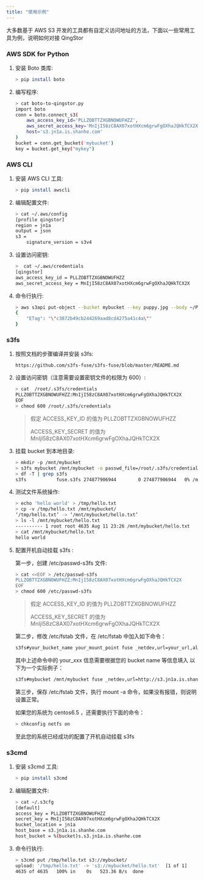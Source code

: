 ```yaml
---
title: "使用示例"
---
```



大多数基于 AWS S3 开发的工具都有自定义访问地址的方法，下面以一些常用工具为例，说明如何对接 QingStor

### AWS SDK for Python

1. 安装 Boto 类库:

   ```bash
   > pip install boto
   ```

1. 编写程序:

   ```bash
   > cat boto-to-qingstor.py
   import boto
   conn = boto.connect_s3(
       aws_access_key_id='PLLZOBTTZXGBNOWUFHZZ',
       aws_secret_access_key='MnIjI58zC8AX07xotHXcm6grwFgOXhaJQHkTCX2X',
       host='s3.jn1a.is.shanhe.com'
   )
   bucket = conn.get_bucket('mybucket')
   key = bucket.get_key("mykey")
   ```

### AWS CLI

1. 安装 AWS CLI 工具:

   ```bash
   > pip install awscli
   ```

1. 编辑配置文件:

   ```bash
   > cat ~/.aws/config
   [profile qingstor]
   region = jn1a
   output = json
   s3 =
       signature_version = s3v4
   ```

1. 设置访问密钥:

   ```bash
   >  cat ~/.aws/credentials
   [qingstor]
   aws_access_key_id = PLLZOBTTZXGBNOWUFHZZ
   aws_secret_access_key = MnIjI58zC8AX07xotHXcm6grwFgOXhaJQHkTCX2X
   ```

1. 命令行执行:

   ```bash
   > aws s3api put-object --bucket mybucket --key puppy.jpg --body ~/Pictures/puppy.jpg --endpoint-url 'https://s3.jn1a.is.shanhe.com' --profile qingstor
   {
       "ETag": "\"c3872b49cb244269aad8cd4275a41c4a\""
   }
   ```

### s3fs

1. 按照文档的步骤编译并安装 s3fs:

   ```plain_text
   https://github.com/s3fs-fuse/s3fs-fuse/blob/master/README.md
   ```

1. 设置访问密钥（注意需要设置密钥文件的权限为 600）:

   ```bash
   > cat  /root/.s3fs/credentials
   PLLZOBTTZXGBNOWUFHZZ:MnIjI58zC8AX07xotHXcm6grwFgOXhaJQHkTCX2X
   EOF
   > chmod 600 /root/.s3fs/credentials
   ```

   > 假定 ACCESS_KEY_ID 的值为 PLLZOBTTZXGBNOWUFHZZ
   >
   > ACCESS_KEY_SECRET 的值为 MnIjI58zC8AX07xotHXcm6grwFgOXhaJQHkTCX2X

1. 挂载 bucket 到本地目录:

   ```bash
   > mkdir -p /mnt/mybucket
   > s3fs mybucket /mnt/mybucket -o passwd_file=/root/.s3fs/credentials -o url=http://s3.jn1a.is.shanhe.com
   > df -T | grep s3fs
   s3fs           fuse.s3fs 274877906944        0 274877906944   0% /mnt/mybucket
   ```

1. 测试文件系统操作:

   ```bash
   > echo 'hello world' > /tmp/hello.txt
   > cp -v /tmp/hello.txt /mnt/mybucket/
   ‘/tmp/hello.txt’ -> ‘/mnt/mybucket/hello.txt’
   > ls -l /mnt/mybucket/hello.txt
   ---------- 1 root root 4635 Aug 11 23:26 /mnt/mybucket/hello.txt
   > cat /mnt/mybucket/hello.txt
   hello world
   ```

1. 配置开机自动挂载 s3fs :

   第一步，创建 /etc/passwd-s3fs 文件:
   ```bash
   > cat <<EOF > /etc/passwd-s3fs
   PLLZOBTTZXGBNOWUFHZZ:MnIjI58zC8AX07xotHXcm6grwFgOXhaJQHkTCX2X
   EOF
   > chmod 600 /etc/passwd-s3fs
   ```

   > 假定 ACCESS_KEY_ID 的值为 PLLZOBTTZXGBNOWUFHZZ
   >
   > ACCESS_KEY_SECRET 的值为 MnIjI58zC8AX07xotHXcm6grwFgOXhaJQHkTCX2X

   第二步，修改 /etc/fstab 文件，在 /etc/fstab 中加入如下命令：
   ```bash
   s3fs#your_bucket_name your_mount_point fuse _netdev,url=your_url,allow_other 0 0
   ```
   其中上述命令中的 your_xxx 信息需要根据您的 bucket name 等信息填入
   以下为一个实际例子：
   ```bash
   s3fs#mybucket /mnt/mybucket fuse _netdev,url=http://s3.jn1a.is.shanhe.com,allow_other 0 0
   ```

   第三步，保存 /etc/fstab 文件，执行 mount -a 命令，如果没有报错，则说明设置正常。

   如果您的系统为 centos6.5 ，还需要执行下面的命令：
   ```bash
   > chkconfig netfs on
   ```

   至此您的系统已经成功的配置了开机自动挂载 s3fs

### s3cmd

1. 安装 s3cmd 工具:

   ```bash
   > pip install s3cmd
   ```

1. 编辑配置文件:

   ```bash
   > cat ~/.s3cfg
   [default]
   access_key = PLLZOBTTZXGBNOWUFHZZ
   secret_key = MnIjI58zC8AX07xotHXcm6grwFgOXhaJQHkTCX2X
   bucket_location = jn1a
   host_base = s3.jn1a.is.shanhe.com
   host_bucket = %(bucket)s.s3.jn1a.is.shanhe.com
   ```

1. 命令行执行:

   ```bash
   > s3cmd put /tmp/hello.txt s3://mybucket/
   upload: '/tmp/hello.txt' -> 's3://mybucket/hello.txt'  [1 of 1]
   4635 of 4635   100% in    0s   523.36 B/s  done
   ```
